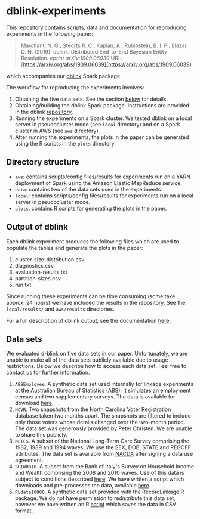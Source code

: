# dblink-experiments

This repository contains scripts, data and documentation for reproducing 
experiments in the following paper:

> Marchant, N. G., Steorts R. C., Kaplan, A., Rubinstein, B. I. P., Elazar, 
> D. N. (2019). dblink: Distributed End-to-End Bayesian Entity Resolution. 
> _eprint arXiv:1909.06039_ 
> URL: [https://arxiv.org/abs/1909.06039](https://arxiv.org/abs/1909.06039).

which accompanies our [dblink](https://github.com/cleanzr/dblink) Spark 
package.

The workflow for reproducing the experiments involves:

1. Obtaining the five data sets. See the section [below](#data-sets) for 
details.
2. Obtaining/building the dblink Spark package. Instructions are provided 
in the dblink [repository](https://github.com/cleanzr/dblink).
3. Running the experiments on a Spark cluster. We tested dblink on a local 
server in pseudocluster mode (see `local` directory) and on a Spark cluster 
in AWS (see `aws` directory). 
4. After running the experiments, the plots in the paper can be generated 
using the R scripts in the `plots` directory.

## Directory structure
* `aws`: contains scripts/config files/results for experiments run on a 
YARN deployment of Spark using the Amazon Elastic MapReduce service. 
* `data`: contains two of the data sets used in the experiments.
* `local`: contains scripts/config files/results for experiments run on a 
local server in pseudocluster mode.
* `plots`: contains R scripts for generating the plots in the paper.

## Output of dblink
Each dblink experiment produces the following files which are used to 
populate the tables and generate the plots in the paper:
1. cluster-size-distribution.csv
2. diagnostics.csv
3. evaluation-results.txt
4. partition-sizes.csv
5. run.txt

Since running these experiments can be time consuming (some take approx. 24 
hours) we have included the results in the repository. 
See the `local/results/` and `aws/results` directories. 

For a full description of dblink output, see the documentation [here](https://github.com/cleanzr/dblink/blob/master/docs/guide.md). 

## Data sets
We evaluated d-blink on five data sets in our paper. 
Unfortunately, we are unable to make all of the data sets publicly available 
due to usage restrictions. 
Below we describe how to access each data set. 
Feel free to contact us for further information.

1. `ABSEmployee`. 
A synthetic data set used internally for linkage experiments at the Australian 
Bureau of Statistics (ABS). 
It simulates an employment census and two supplementary surveys. 
The data is available for download [here]().
2. `NCVR`. 
Two snapshots from the North Carolina Voter Registration database taken two 
months apart. 
The snapshots are filtered to include only those voters whose details changed 
over the two-month period. 
The data set was generously provided by Peter Christen. 
We are unable to share this publicly. 
3. `NLTCS`. 
A subset of the National Long-Term Care Survey comprising the 1982, 1989 and 
1994 waves. 
We use the SEX, DOB, STATE and REGOFF attributes. 
The data set is available from [NACDA](https://doi.org/10.3886/ICPSR09681.v5) 
after signing a data use agreement.
4. `SHIW0810`. 
A subset from the Bank of Italy's Survey on Household Income and Wealth 
comprising the 2008 and 2010 waves. 
Use of this data is subject to conditions described [here](https://www.bancaditalia.it/statistiche/tematiche/indagini-famiglie-imprese/bilanci-famiglie/distribuzione-microdati/index.html). 
We have written a script which downloads and pre-processes the data, available 
[here](https://github.com/ngmarchant/shiw).
5. `RLdata10000`. 
A synthetic data set provided with the RecordLinkage R package. 
We do not have permission to redistribute this data set, however we have 
written an R [script](data/RLdata10000.R) which saves the data in CSV format.

